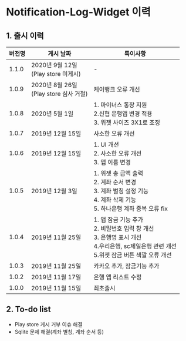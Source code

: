 # Notification-Log-Widget 이력

## 1. 출시 이력
|버전명|게시 날짜|특이사항
|-|-|-
|1.1.0|2020년 9월 12일<br>(Play store 미게시)|-
|1.0.9|2020년 8월 26일<br>(Play store 심사 거절)|케이뱅크 오류 개선
|1.0.8|2020년 5월 1일|1. 마이너스 통장 지원<br>2.신협 은행앱 변경 적용<br>3. 위젯 사이즈 3X1로 조정
|1.0.7|2019년 12월 15일|사소한 오류 개선
|1.0.6|2019년 12월 15일|1. UI 개선<br>2. 사소한 오류 개선<br>3. 앱 이름 변경
|1.0.5|2019년 12월 3일|1. 위젯 총 금액 출력<br>2. 계좌 순서 변경<br>3. 계좌 별칭 설정 기능<br>4. 계좌 삭제 기능<br>5. 하나은행 계좌 중복 오류 fix
|1.0.4|2019년 11월 25일|1. 앱 잠금 기능 추가<br>2. 비밀번호 입력 창 개선<br>3. 은행명 표시 개선<br>4.우리은행, sc제일은행 관련 개선<br>5.위젯 잠금 버튼 색깔 오류 개선
|1.0.3|2019년 11월 25일| 카카오 추가, 잠금기능 추가
|1.0.2|2019년 11월 17일| 은행 앱 리스트 수정
|1.0.0|2019년 11월 15일| 최초출시


## 2. To-do list
* Play store 게시 거부 이슈 해결
* Sqlite 문제 해결(계좌 별칭, 계좌 순서 등)
